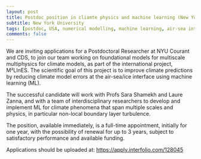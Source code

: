 ```yaml
---
layout: post
title: Postdoc position in cliamte physics and machine learning (New York)
subtitle: New York University
tags: [postdoc, USA, numerical modelling, machine learning, air-sea interactions, turbulence]
comments: false
---
```

We are inviting applications for a Postdoctoral Researcher at NYU Courant and CDS, to join our team working on foundational models for multiscale multiphysics for climate models, as part of the international project, M²LInES. The scientific goal of this project is to improve climate predictions by reducing climate model errors at the air-sea/ice interface using machine learning (ML).

The successful candidate will work with Profs Sara Shamekh and Laure Zanna, and with a team of interdisciplinary researchers to develop and implement ML for climate phenomena that span multiple scales and physics, in particular non-local boundary layer turbulence. 

The position, available immediately, is a full-time appointment, initially for one year, with the possibility of renewal for up to 3 years, subject to satisfactory performance and available funding.

Applications should be uploaded at: https://apply.interfolio.com/128045 
